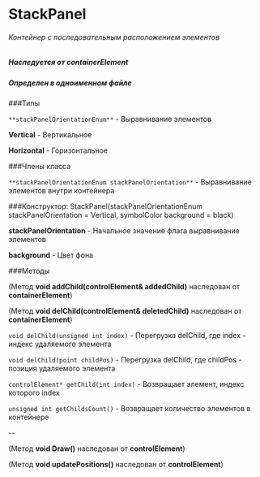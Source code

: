 # StackPanel
###### Контейнер с последовательным расположением элементов
##### Наследуется от containerElement
##### Определен в одноименном файле


###Типы

`**stackPanelOrientationEnum**` - Выравнивание элементов

**Vertical** - Вертикальное

**Horizontal** - Горизонтальное


###Члены класса

`**stackPanelOrientationEnum stackPanelOrientation**` - Выравнивание элементов внутри контейнера

###Конструктор:
StackPanel(stackPanelOrientationEnum stackPanelOrientation = Vertical, symbolColor background = black)

**stackPanelOrientation** - Начальное значение флага выравнивание элементов

**background** - Цвет фона

###Методы

(Метод **void addChild(controlElement& addedChild)** наследован от **containerElement**)

(Метод **void delChild(controlElement& deletedChild)** наследован от **containerElement**)

`void delChild(unsigned int index)` - Перегрузка delChild, где index - индекс удаляемого элемента

`void delChild(point childPos)` - Перегрузка delChild, где childPos - позиция удаляемого элемента

`controlElement* getChild(int index)` - Возвращает элемент, индекс которого index

`unsigned int getChildsCount()` - Возвращает количество элементов в контейнере

--

(Метод **void Draw()** наследован от **controlElement**)

(Метод **void updatePositions()** наследован от **controlElement**)




